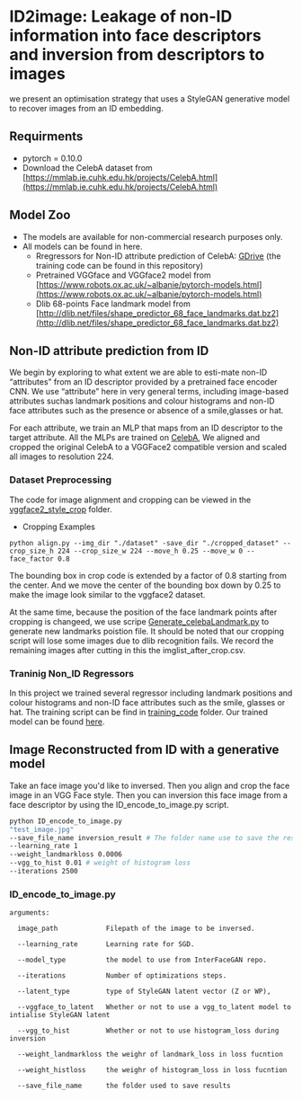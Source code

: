 # ID2image: Leakage of non-ID information into face descriptors and inversion from descriptors to images
we present an optimisation strategy that uses a StyleGAN generative model to  recover images from an ID embedding.

## Requirments
- pytorch = 0.10.0
- Download the CelebA dataset from [https://mmlab.ie.cuhk.edu.hk/projects/CelebA.html](https://mmlab.ie.cuhk.edu.hk/projects/CelebA.html)


## Model Zoo
- The models are available for non-commercial research purposes only.  
- All models can be found in here.  
    - Rregressors for Non-ID attribute prediction of CelebA: [GDrive](https://drive.google.com/drive/folders/15bqQhs3_yiUYwkP8lp3vFz9fkHKHsLPU?usp=sharing) (the training code can be found in this repository)
    - Pretrained VGGface and VGGface2 model from [https://www.robots.ox.ac.uk/~albanie/pytorch-models.html](https://www.robots.ox.ac.uk/~albanie/pytorch-models.html)
    - Dlib 68-points Face landmark model from [http://dlib.net/files/shape_predictor_68_face_landmarks.dat.bz2](http://dlib.net/files/shape_predictor_68_face_landmarks.dat.bz2)

## Non-ID attribute prediction from ID
We begin by exploring to what extent we are able to esti-mate non-ID “attributes” from an ID descriptor provided by a pretrained face encoder CNN. We use “attribute” here in very general terms,  including image-based attributes suchas  landmark  positions  and  colour  histograms  and  non-ID 
face attributes such as the presence or absence of a smile,glasses or hat. 

For each attribute, we train an MLP that
maps from an ID descriptor to the target attribute. All the 
MLPs are trained on [CelebA](https://mmlab.ie.cuhk.edu.hk/projects/CelebA.html), We aligned
and cropped the original CelebA to a VGGFace2 compatible version and scaled all images to resolution 224. 

### Dataset Preprocessing 
The code for image alignment and cropping can be viewed in the [vggface2_style_crop](https://github.com/ml1652/ID2image/tree/main/vggface2_style_crop) folder.
- Cropping Examples
```console
python align.py --img_dir "./dataset" -save_dir "./cropped_dataset" --crop_size_h 224 --crop_size_w 224 --move_h 0.25 --move_w 0 --face_factor 0.8
```
The bounding box in crop code is extended by a factor of 0.8 starting from the center. And we move the center of the bounding box down by 0.25 to make the image look similar to the vggface2 dataset.

At the same time, because the position of the face landmark points after cropping is changeed, we use scripe [Generate_celebaLandmark.py](https://github.com/ml1652/ID2image/tree/main/vggface2_style_crop) to generate new landmarks poistion file. It should be noted that our cropping script will lose some images due to dlib recognition fails. We record the remaining images after cutting in this the imglist_after_crop.csv.

### Traninig Non_ID Regressors
In this project we trained several regressor including landmark  positions  and  colour  histograms  and  non-ID 
face attributes such as the smile, glasses or hat. The training script can be find in [training_code](https://github.com/ml1652/ID2image/tree/main/training_code) folder. Our trained model can be found [here](https://www.robots.ox.ac.uk/~albanie/pytorch-models.html).

## Image Reconstructed from ID with a generative model 
Take an face image you'd like to inversed. Then you align and crop the face image in an VGG Face style.
Then you can inversion this face image from a face descriptor by using the ID_encode_to_image.py script.
```bash
python ID_encode_to_image.py 
"test_image.jpg" 
--save_file_name inversion_result # The folder name use to save the result image and plot at.
--learning_rate 1 
--weight_landmarkloss 0.0006 
--vgg_to_hist 0.01 # weight of histogram loss
--iterations 2500  
```

### ID_encode_to_image.py
```
arguments:

  image_path            Filepath of the image to be inversed.
  
  --learning_rate       Learning rate for SGD.
                        
  --model_type          the model to use from InterFaceGAN repo.

  --iterations          Number of optimizations steps.
  
  --latent_type         type of StyleGAN latent vector (Z or WP), 
  
  --vggface_to_latent   Whether or not to use a vgg_to_latent model to intialise StyleGAN latent
  
  --vgg_to_hist         Whether or not to use histogram_loss during inversion
  
  --weight_landmarkloss the weighr of landmark_loss in loss fucntion
  
  --weight_histloss     the weighr of histogram_loss in loss fucntion
  
  --save_file_name      the folder used to save results
```



